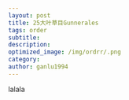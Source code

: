 ```yaml
---
layout: post
title: 25大叶草目Gunnerales
tags: order    
subtitle: 
description: 
optimized_image: /img/ordrr/.png
category: 
author: ganlu1994  
---
```



lalala